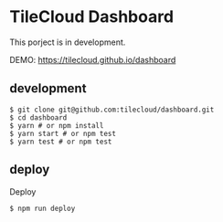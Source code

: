 # TileCloud Dashboard

This porject is in development.

DEMO: https://tilecloud.github.io/dashboard

## development

```shell
$ git clone git@github.com:tilecloud/dashboard.git
$ cd dashboard
$ yarn # or npm install
$ yarn start # or npm test
$ yarn test # or npm test
```

## deploy

Deploy

```shell
$ npm run deploy
```
